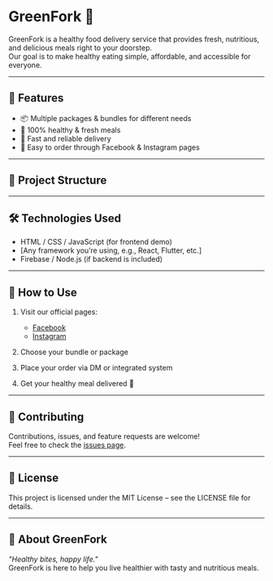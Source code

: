 # GreenFork 🌱

GreenFork is a healthy food delivery service that provides fresh, nutritious, and delicious meals right to your doorstep.  
Our goal is to make healthy eating simple, affordable, and accessible for everyone.  

---

## 🚀 Features
- 📦 Multiple packages & bundles for different needs  
- 🥗 100% healthy & fresh meals  
- 🚚 Fast and reliable delivery  
- 📱 Easy to order through Facebook & Instagram pages  

---

## 📂 Project Structure

---

## 🛠️ Technologies Used
- HTML / CSS / JavaScript (for frontend demo)  
- [Any framework you’re using, e.g., React, Flutter, etc.]  
- Firebase / Node.js (if backend is included)  

---

## 📖 How to Use
1. Visit our official pages:  
   - [Facebook](https://www.facebook.com/greenfork1)  
   - [Instagram](https://www.instagram.com/green.fork1)  

2. Choose your bundle or package  
3. Place your order via DM or integrated system  
4. Get your healthy meal delivered 🚚  

---

## 🤝 Contributing
Contributions, issues, and feature requests are welcome!  
Feel free to check the [issues page](#).  

---

## 📄 License
This project is licensed under the MIT License – see the LICENSE file for details.  

---

## 💚 About GreenFork
*"Healthy bites, happy life."*  
GreenFork is here to help you live healthier with tasty and nutritious meals.  
